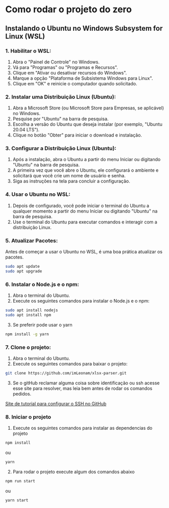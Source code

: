# Como rodar o projeto do zero

## Instalando o Ubuntu no Windows Subsystem for Linux (WSL)

### 1. Habilitar o WSL:

1. Abra o "Painel de Controle" no Windows.
2. Vá para "Programas" ou "Programas e Recursos".
3. Clique em "Ativar ou desativar recursos do Windows".
4. Marque a opção "Plataforma de Subsistema Windows para Linux".
5. Clique em "OK" e reinicie o computador quando solicitado.

### 2. Instalar uma Distribuição Linux (Ubuntu):

1. Abra a Microsoft Store (ou Microsoft Store para Empresas, se aplicável) no Windows.
2. Pesquise por "Ubuntu" na barra de pesquisa.
3. Escolha a versão do Ubuntu que deseja instalar (por exemplo, "Ubuntu 20.04 LTS").
4. Clique no botão "Obter" para iniciar o download e instalação.

### 3. Configurar a Distribuição Linux (Ubuntu):

1. Após a instalação, abra o Ubuntu a partir do menu Iniciar ou digitando "Ubuntu" na barra de pesquisa.
2. A primeira vez que você abre o Ubuntu, ele configurará o ambiente e solicitará que você crie um nome de usuário e senha.
3. Siga as instruções na tela para concluir a configuração.

### 4. Usar o Ubuntu no WSL:

1. Depois de configurado, você pode iniciar o terminal do Ubuntu a qualquer momento a partir do menu Iniciar ou digitando "Ubuntu" na barra de pesquisa.
2. Use o terminal do Ubuntu para executar comandos e interagir com a distribuição Linux.

### 5. Atualizar Pacotes:

Antes de começar a usar o Ubuntu no WSL, é uma boa prática atualizar os pacotes.

```bash
sudo apt update
sudo apt upgrade
```

### 6. Instalar o Node.js e o npm:

1. Abra o terminal do Ubuntu.
2. Execute os seguintes comandos para instalar o Node.js e o npm:

```bash
sudo apt install nodejs
sudo apt install npm
```

3. Se preferir pode usar o yarn

```bash
npm install -g yarn
```

### 7. Clone o projeto:

1. Abra o terminal do Ubuntu.
2. Execute os seguintes comandos para baixar o projeto:

```bash
git clone https://github.com/imLeonam/xlsx-parser.git
```
3. Se o gitHub reclamar alguma coisa sobre identificação ou ssh acesse esse site para resolver, mas leia bem antes de rodar os comandos pedidos.

[Site de tutorial para configurar o SSH no GitHub](https://www.theserverside.com/blog/Coffee-Talk-Java-News-Stories-and-Opinions/GitHub-SSH-Key-Setup-Config-Ubuntu-Linux)

### 8. Iniciar o projeto

1. Execute os seguintes comandos para instalar as dependencias do projeto

```bash
npm install
```

ou

```bash
yarn
```

2. Para rodar o projeto execute algum dos comandos abaixo

```bash
npm run start
```

ou

```bash
yarn start
```
